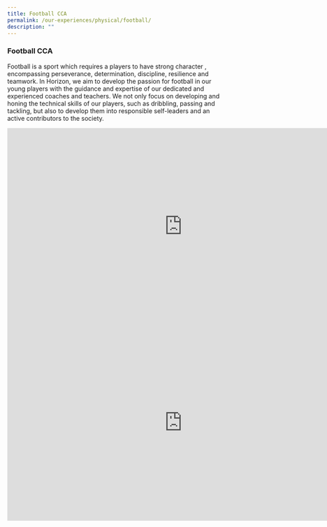 ```yaml
---
title: Football CCA
permalink: /our-experiences/physical/football/
description: ""
---
```


### **Football CCA**
Football is a sport which requires a players to have strong character , encompassing perseverance, determination, discipline, resilience and teamwork. In Horizon, we aim to develop the passion for football in our young players with the guidance and expertise of our dedicated and experienced coaches and teachers. We not only focus on developing and honing the technical skills of our players, such as dribbling, passing and tackling, but also to develop them into responsible self-leaders and an active contributors to the society.

<iframe allowfullscreen="" allow="accelerometer; autoplay; clipboard-write; encrypted-media; gyroscope; picture-in-picture" frameborder="0" title="6. Football CCA promo video" src="https://www.youtube.com/embed/t3K9SxnI-gA" height="450" width="800"></iframe>

<iframe allowfullscreen="true" height="450" width="800" frameborder="0" src="https://docs.google.com/presentation/d/e/2PACX-1vSj42tvoLn58dadHWbmnbMTdUGuoKooMRhZ9KULPKWQrVMTefQeiIvVdruOK1NfbX7phKTsyKjMaT6J/embed?start=false&amp;loop=false&amp;delayms=3000"></iframe>